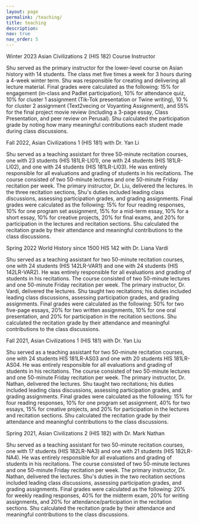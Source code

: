```yaml
---
layout: page
permalink: /teaching/
title: teaching
description: 
nav: true
nav_order: 5
---
```


Winter 2023 Asian Civilizations 2 (HIS 182) Course Instructor

Shu served as the primary instructor for the lower-level course on Asian history with 14 students. The class met five times a week for 3 hours during a 4-week winter term. Shu was responsible for creating and delivering all lecture material. Final grades were calculated as the following:  15% for engagement (in-class and Padlet participation), 10% for attendance quiz, 10% for cluster 1 assignment (Tik-Tok presentation or Twine writing), 10 % for cluster 2 assignment (Text2vecing or Voyanting Assignment), and 55% for the final project movie review (including a 3-page essay, Class Presentation, and peer review on Perusal). Shu calculated the participation grade by noting how many meaningful contributions each student made during class discussions.


Fall 2022, Asian Civilizations 1 (HIS 181) with Dr. Yan Li

Shu served as a teaching assistant for three 50-minute recitation courses, one with 23 students (HIS 181LR-LI01), one with 24 students (HIS 181LR-LI02), and one with 24 students (HIS 181LR-LI03). He was entirely responsible for all evaluations and grading of students in his recitations. The course consisted of two 50-minute lectures and one 50-minute Friday recitation per week. The primary instructor, Dr. Liu, delivered the lectures. In the three recitation sections, Shu's duties included leading class discussions, assessing participation grades, and grading assignments. Final grades were calculated as the following: 15% for four reading responses, 10% for one program set assignment, 15% for a mid-term essay, 10% for a short essay, 10% for creative projects, 20% for final exams, and 20% for participation in the lectures and recitation sections. Shu calculated the recitation grade by their attendance and meaningful contributions to the class discussions.


Spring 2022 World History since 1500 HIS 142 with Dr. Liana Vardi

Shu served as a teaching assistant for two 50-minute recitation courses, one with 24 students (HIS 142LR-VAR1) and one with 24 students (HIS 142LR-VAR2). He was entirely responsible for all evaluations and grading of students in his recitations. The course consisted of two 50-minute lectures and one 50-minute Friday recitation per week. The primary instructor, Dr. Vardi, delivered the lectures. Shu taught two recitations; his duties included leading class discussions, assessing participation grades, and grading assignments. Final grades were calculated as the following: 50% for two five-page essays, 20% for two written assignments, 10% for one oral presentation, and 20% for participation in the recitation sections. Shu calculated the recitation grade by their attendance and meaningful contributions to the class discussions.


Fall 2021, Asian Civilizations 1 (HIS 181) with Dr. Yan Liu

Shu served as a teaching assistant for two 50-minute recitation courses, one with 24 students HIS 181LR-AS03 and one with 20 students HIS 181LR-AS04. He was entirely responsible for all evaluations and grading of students in his recitations. The course consisted of two 50-minute lectures and one 50-minute Friday recitation per week. The primary instructor, Dr. Nathan, delivered the lectures. Shu taught two recitations; his duties included leading class discussions, assessing participation grades, and grading assignments. Final grades were calculated as the following: 15% for four reading responses, 10% for one program set assignment, 40% for two essays, 15% for creative projects, and 20% for participation in the lectures and recitation sections. Shu calculated the recitation grade by their attendance and meaningful contributions to the class discussions.


Spring 2021, Asian Civilizations 2 (HIS 182) with Dr. Mark Nathan

Shu served as a teaching assistant for two 50-minute recitation courses, one with 17 students (HIS 182LR-NA3) and one with 21 students (HIS 182LR-NA4). He was entirely responsible for all evaluations and grading of students in his recitations. The course consisted of two 50-minute lectures and one 50-minute Friday recitation per week. The primary instructor, Dr. Nathan, delivered the lectures. Shu's duties in the two recitation sections included leading class discussions, assessing participation grades, and grading assignments. Final grades were calculated as the following: 20% for weekly reading responses, 40% for the midterm exam, 20% for writing assignments, and 20% for attendance/participation in the recitation sections. Shu calculated the recitation grade by their attendance and meaningful contributions to the class discussions.
